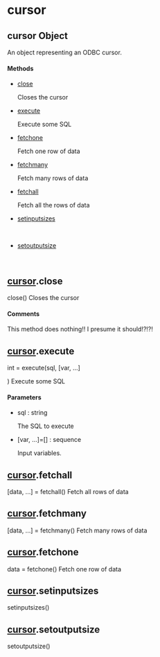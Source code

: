 # cursor


## cursor Object

An object representing an ODBC cursor\.

#### Methods

  - [close](cursor.md#cursorclose)

    Closes the cursor&nbsp;

  - [execute](cursor.md#cursorexecute)

    Execute some SQL&nbsp;

  - [fetchone](cursor.md#cursorfetchone)

    Fetch one row of data&nbsp;

  - [fetchmany](cursor.md#cursorfetchmany)

    Fetch many rows of data&nbsp;

  - [fetchall](cursor.md#cursorfetchall)

    Fetch all the rows of data&nbsp;

  - [setinputsizes](cursor.md#cursorsetinputsizes)

    &nbsp;

  - [setoutputsize](cursor.md#cursorsetoutputsize)

    &nbsp;


## [cursor](cursor.md#cursor)\.close

close\(\)
Closes the cursor

#### Comments

This method does nothing\!\!  I presume it should\!?\!?\!


## [cursor](cursor.md#cursor)\.execute

int = execute\(sql, \[var, \.\.\.\]

\)
Execute some SQL

#### Parameters

  - sql : string

    The SQL to execute

  - \[var, \.\.\.\]=\[\] : sequence

    Input variables\.


## [cursor](cursor.md#cursor)\.fetchall

\[data, \.\.\.\] = fetchall\(\)
Fetch all rows of data


## [cursor](cursor.md#cursor)\.fetchmany

\[data, \.\.\.\] = fetchmany\(\)
Fetch many rows of data


## [cursor](cursor.md#cursor)\.fetchone

data = fetchone\(\)
Fetch one row of data


## [cursor](cursor.md#cursor)\.setinputsizes

setinputsizes\(\)



## [cursor](cursor.md#cursor)\.setoutputsize

setoutputsize\(\)
